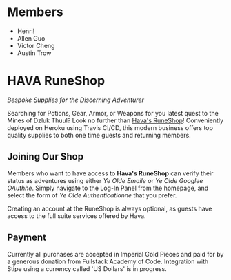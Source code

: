 # Members

* Henri!
* Allen Guo
* Victor Cheng
* Austin Trow

# HAVA RuneShop

_Bespoke Supplies for the Discerning Adventurer_

Searching for Potions, Gear, Armor, or Weapons for you latest quest to the Mines of Dzluk Thuul? Look no further than [Hava's RuneShop](https://hava-runeshop.herokuapp.com)! Conveniently deployed on Heroku using Travis CI/CD, this modern business offers top quality supplies to both one time guests and returning members.

## Joining Our Shop

Members who want to have access to **Hava's RuneShop** can verify their status as adventures using either _Ye Olde Emaile_ or _Ye Olde Googlee OAuthhe_. Simply navigate to the Log-In Panel from the homepage, and select the form of _Ye Olde Authenticationne_ that you prefer.

Creating an account at the RuneShop is always optional, as guests have access to the full suite services offered by Hava.

## Payment

Currently all purchases are accepted in Imperial Gold Pieces and paid for by a generous donation from Fullstack Academy of Code. Integration with Stipe using a currency called 'US Dollars' is in progress.
